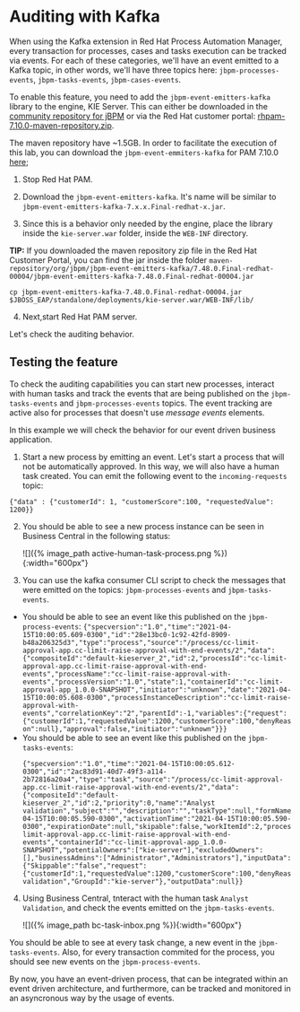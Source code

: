 # Auditing with Kafka

When using the Kafka extension in Red Hat Process Automation Manager, every transaction for processes, cases and tasks execution can be tracked via events. For each of these categories, we'll have an event emitted to a Kafka topic, in other words, we'll have three topics here: `jbpm-processes-events`, `jbpm-tasks-events`, `jbpm-cases-events`.

To enable this feature, you need to add the `jbpm-event-emitters-kafka` library to the engine, KIE Server. This can either be downloaded in the [community repository for jBPM](https://search.maven.org/artifact/org.jbpm/jbpm-event-emitters-kafka/) or via the Red Hat customer portal: [rhpam-7.10.0-maven-repository.zip](https://access.redhat.com/jbossnetwork/restricted/listSoftware.html?downloadType=distributions&product=rhpam&version=7.10.0). 

The maven repository have ~1.5GB. In order to facilitate the execution of this lab, you can download the `jbpm-event-emmiters-kafka` for PAM 7.10.0 [here](https://drive.google.com/file/d/1kKnhGMj1Z691vXGanQkgLfGkfGXXmKa7/view?usp=sharing);

1. Stop Red Hat PAM. 

2. Download the `jbpm-event-emitters-kafka`. It's name will be similar to `jbpm-event-emitters-kafka-7.x.x.Final-redhat-x.jar`.

3. Since this is a behavior only needed by the engine, place the library inside the `kie-server.war` folder, inside the `WEB-INF` directory.

**TIP:** If you downloaded the maven repository zip file in the Red Hat Customer Portal, you can find the jar inside the folder `maven-repository/org/jbpm/jbpm-event-emitters-kafka/7.48.0.Final-redhat-00004/jbpm-event-emitters-kafka-7.48.0.Final-redhat-00004.jar`

~~~
cp jbpm-event-emitters-kafka-7.48.0.Final-redhat-00004.jar $JBOSS_EAP/standalone/deployments/kie-server.war/WEB-INF/lib/
~~~

4. Next,start Red Hat PAM server. 

Let's check the auditing behavior. 

## Testing the feature

To check the auditing capabilities you can start new processes, interact with human tasks and track the events that are being published on the `jbpm-tasks-events` and `jbpm-processes-events` topics. The event tracking are active also for processes that doesn't use _message events_ elements.

In this example we will check the behavior for our event driven business application.

1. Start a new process by emitting an event. Let's start a process that will not be automatically approved. In this way, we will also have a human task created. You can emit the following event to the `incoming-requests` topic:

```
{"data" : {"customerId": 1, "customerScore":100, "requestedValue": 1200}}
```

2. You should be able to see a new process instance can be seen in Business Central in the following status:

	![]({% image_path active-human-task-process.png %}){:width="600px"}

3. You can use the kafka consumer CLI script to check the messages that were emitted on the topics: `jbpm-processes-events` and `jbpm-tasks-events`. 
  * You should be able to see an event like this published on the `jbpm-process-events`: 
	  	```
	  	{"specversion":"1.0","time":"2021-04-15T10:00:05.609-0300","id":"28e13bc0-1c92-42fd-8909-b48a206325d3","type":"process","source":"/process/cc-limit-approval-app.cc-limit-raise-approval-with-end-events/2","data":{"compositeId":"default-kieserver_2","id":2,"processId":"cc-limit-approval-app.cc-limit-raise-approval-with-end-events","processName":"cc-limit-raise-approval-with-events","processVersion":"1.0","state":1,"containerId":"cc-limit-approval-app_1.0.0-SNAPSHOT","initiator":"unknown","date":"2021-04-15T10:00:05.608-0300","processInstanceDescription":"cc-limit-raise-approval-with-events","correlationKey":"2","parentId":-1,"variables":{"request":{"customerId":1,"requestedValue":1200,"customerScore":100,"denyReason":null},"approval":false,"initiator":"unknown"}}}
	  	```
  * You should be able to see an event like this published on the `jbpm-tasks-events`: 
	  ```
	  {"specversion":"1.0","time":"2021-04-15T10:00:05.612-0300","id":"2ac83d91-40d7-49f3-a114-2b72816a20a4","type":"task","source":"/process/cc-limit-approval-app.cc-limit-raise-approval-with-end-events/2","data":{"compositeId":"default-kieserver_2","id":2,"priority":0,"name":"Analyst validation","subject":"","description":"","taskType":null,"formName":"Task","status":"Ready","actualOwner":null,"createdBy":null,"createdOn":"2021-04-15T10:00:05.590-0300","activationTime":"2021-04-15T10:00:05.590-0300","expirationDate":null,"skipable":false,"workItemId":2,"processInstanceId":2,"parentId":-1,"processId":"cc-limit-approval-app.cc-limit-raise-approval-with-end-events","containerId":"cc-limit-approval-app_1.0.0-SNAPSHOT","potentialOwners":["kie-server"],"excludedOwners":[],"businessAdmins":["Administrator","Administrators"],"inputData":{"Skippable":"false","request":{"customerId":1,"requestedValue":1200,"customerScore":100,"denyReason":null},"TaskName":"Task","NodeName":"Analyst validation","GroupId":"kie-server"},"outputData":null}}
	  ```
4. Using Business Central, tnteract with the human task `Analyst Validation`, and check the events emitted on the `jbpm-tasks-events`.

	![]({% image_path bc-task-inbox.png %}){:width="600px"} 

You should be able to see at every task change, a new event in the `jbpm-tasks-events`. Also, for every transaction commited for the process, you should see new events on the `jbpm-process-events`.

By now, you have an event-driven process, that can be integrated within an event driven architecture, and furthermore, can be tracked and monitored in an asyncronous way by the usage of events. 